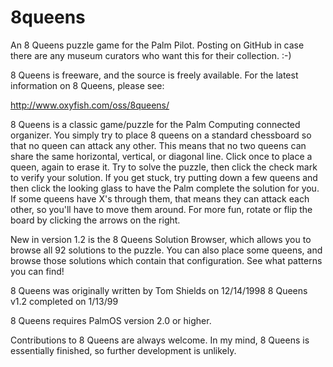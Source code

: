 8queens
=======

An 8 Queens puzzle game for the Palm Pilot.  Posting on GitHub
in case there are any museum curators who want this for their
collection. :-)

8 Queens is freeware, and the source is freely available. For the
latest information on 8 Queens, please see:

http://www.oxyfish.com/oss/8queens/

8 Queens is a classic game/puzzle for the Palm Computing connected
organizer. You simply try to place 8 queens on a standard chessboard
so that no queen can attack any other.  This means that no two queens
can share the same horizontal, vertical, or diagonal line.  Click once
to place a queen, again to erase it. Try to solve the puzzle, then
click the check mark to verify your solution. If you get stuck, try
putting down a few queens and then click the looking glass to have the
Palm complete the solution for you.  If some queens have X's through
them, that means they can attack each other, so you'll have to move
them around.  For more fun, rotate or flip the board by clicking the
arrows on the right.

New in version 1.2 is the 8 Queens Solution Browser, which allows you
to browse all 92 solutions to the puzzle.  You can also place some
queens, and browse those solutions which contain that configuration.
See what patterns you can find!

8 Queens was originally written by Tom Shields on 12/14/1998
8 Queens v1.2 completed on 1/13/99

8 Queens requires PalmOS version 2.0 or higher.

Contributions to 8 Queens are always welcome.
In my mind, 8 Queens is essentially finished,
so further development is unlikely.
